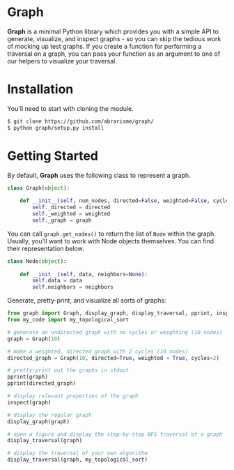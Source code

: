 # Graph

**Graph** is a minimal Python library which provides you with a simple API to generate, visualize, and inspect graphs - so you can skip the tedious work of mocking up test graphs. If you create a function for performing a traversal on a graph, you can pass your function as an argument to one of our helpers to visualize your traversal.

# Installation
You'll need to start with cloning the module.  


``` bash
$ git clone https://github.com/abrarisme/graph/
$ python graph/setup.py install
```
    
# Getting Started
By default, **Graph** uses the following class to represent a graph.  

``` python
class Graph(object):
    
    def __init__(self, num_nodes, directed=False, weighted=False, cycles=0):
        self._directed = directed
        self._weighted = weighted
        self._graph = graph  
```
You can call `graph.get_nodes()` to return the list of `Node` within the graph. Usually,
you'll want to work with Node objects themselves. You can find their representation below.

``` python
class Node(object):
    
    def __init__(self, data, neighbors=None):
        self.data = data
        self.neighbors = neighbors
```
            
Generate, pretty-print, and visualize all sorts of graphs:   

``` python
from graph import Graph, display_graph, display_traversal, pprint, inspect
from my_code import my_topological_sort

# generate an undirected graph with no cycles or weighting (10 nodes)
graph = Graph(10) 

# make a weighted, directed graph with 2 cycles (10 nodes)
directed_graph = Graph(10, directed=True, weighted = True, cycles=2)

# pretty-print out the graphs in stdout
pprint(graph)
pprint(directed_graph)

# display relevant properties of the graph
inspect(graph)

# display the regular graph
display_graph(graph)

# open a figure and display the step-by-step BFS traversal of a graph
display_traversal(graph)

# display the traversal of your own algorithm
display_traversal(graph, my_topological_sort)
```
